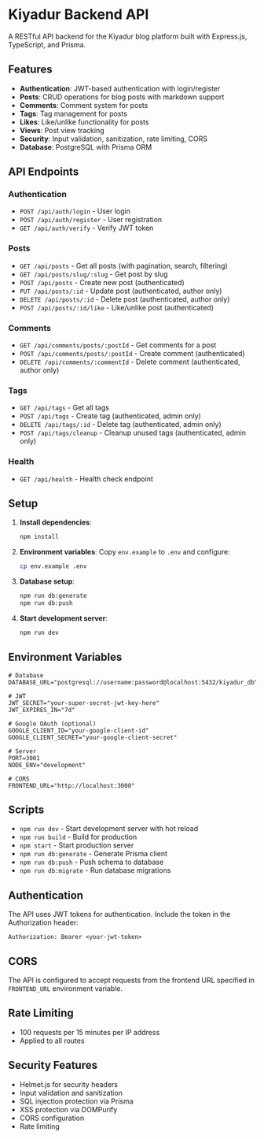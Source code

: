 # Kiyadur Backend API

A RESTful API backend for the Kiyadur blog platform built with Express.js, TypeScript, and Prisma.

## Features

- **Authentication**: JWT-based authentication with login/register
- **Posts**: CRUD operations for blog posts with markdown support
- **Comments**: Comment system for posts
- **Tags**: Tag management for posts
- **Likes**: Like/unlike functionality for posts
- **Views**: Post view tracking
- **Security**: Input validation, sanitization, rate limiting, CORS
- **Database**: PostgreSQL with Prisma ORM

## API Endpoints

### Authentication

- `POST /api/auth/login` - User login
- `POST /api/auth/register` - User registration
- `GET /api/auth/verify` - Verify JWT token

### Posts

- `GET /api/posts` - Get all posts (with pagination, search, filtering)
- `GET /api/posts/slug/:slug` - Get post by slug
- `POST /api/posts` - Create new post (authenticated)
- `PUT /api/posts/:id` - Update post (authenticated, author only)
- `DELETE /api/posts/:id` - Delete post (authenticated, author only)
- `POST /api/posts/:id/like` - Like/unlike post (authenticated)

### Comments

- `GET /api/comments/posts/:postId` - Get comments for a post
- `POST /api/comments/posts/:postId` - Create comment (authenticated)
- `DELETE /api/comments/:commentId` - Delete comment (authenticated, author only)

### Tags

- `GET /api/tags` - Get all tags
- `POST /api/tags` - Create tag (authenticated, admin only)
- `DELETE /api/tags/:id` - Delete tag (authenticated, admin only)
- `POST /api/tags/cleanup` - Cleanup unused tags (authenticated, admin only)

### Health

- `GET /api/health` - Health check endpoint

## Setup

1. **Install dependencies**:

   ```bash
   npm install
   ```

2. **Environment variables**:
   Copy `env.example` to `.env` and configure:

   ```bash
   cp env.example .env
   ```

3. **Database setup**:

   ```bash
   npm run db:generate
   npm run db:push
   ```

4. **Start development server**:
   ```bash
   npm run dev
   ```

## Environment Variables

```env
# Database
DATABASE_URL="postgresql://username:password@localhost:5432/kiyadur_db"

# JWT
JWT_SECRET="your-super-secret-jwt-key-here"
JWT_EXPIRES_IN="7d"

# Google OAuth (optional)
GOOGLE_CLIENT_ID="your-google-client-id"
GOOGLE_CLIENT_SECRET="your-google-client-secret"

# Server
PORT=3001
NODE_ENV="development"

# CORS
FRONTEND_URL="http://localhost:3000"
```

## Scripts

- `npm run dev` - Start development server with hot reload
- `npm run build` - Build for production
- `npm start` - Start production server
- `npm run db:generate` - Generate Prisma client
- `npm run db:push` - Push schema to database
- `npm run db:migrate` - Run database migrations

## Authentication

The API uses JWT tokens for authentication. Include the token in the Authorization header:

```
Authorization: Bearer <your-jwt-token>
```

## CORS

The API is configured to accept requests from the frontend URL specified in `FRONTEND_URL` environment variable.

## Rate Limiting

- 100 requests per 15 minutes per IP address
- Applied to all routes

## Security Features

- Helmet.js for security headers
- Input validation and sanitization
- SQL injection protection via Prisma
- XSS protection via DOMPurify
- CORS configuration
- Rate limiting
